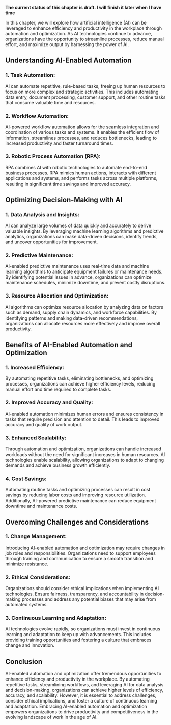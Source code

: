 **The current status of this chapter is draft. I will finish it later when I have time**

In this chapter, we will explore how artificial intelligence (AI) can be leveraged to enhance efficiency and productivity in the workplace through automation and optimization. As AI technologies continue to advance, organizations have the opportunity to streamline processes, reduce manual effort, and maximize output by harnessing the power of AI.

Understanding AI-Enabled Automation
-----------------------------------

### 1. Task Automation:

AI can automate repetitive, rule-based tasks, freeing up human resources to focus on more complex and strategic activities. This includes automating data entry, document processing, customer support, and other routine tasks that consume valuable time and resources.

### 2. Workflow Automation:

AI-powered workflow automation allows for the seamless integration and coordination of various tasks and systems. It enables the efficient flow of information, streamlines processes, and reduces bottlenecks, leading to increased productivity and faster turnaround times.

### 3. Robotic Process Automation (RPA):

RPA combines AI with robotic technologies to automate end-to-end business processes. RPA mimics human actions, interacts with different applications and systems, and performs tasks across multiple platforms, resulting in significant time savings and improved accuracy.

Optimizing Decision-Making with AI
----------------------------------

### 1. Data Analysis and Insights:

AI can analyze large volumes of data quickly and accurately to derive valuable insights. By leveraging machine learning algorithms and predictive analytics, organizations can make data-driven decisions, identify trends, and uncover opportunities for improvement.

### 2. Predictive Maintenance:

AI-enabled predictive maintenance uses real-time data and machine learning algorithms to anticipate equipment failures or maintenance needs. By identifying potential issues in advance, organizations can optimize maintenance schedules, minimize downtime, and prevent costly disruptions.

### 3. Resource Allocation and Optimization:

AI algorithms can optimize resource allocation by analyzing data on factors such as demand, supply chain dynamics, and workforce capabilities. By identifying patterns and making data-driven recommendations, organizations can allocate resources more effectively and improve overall productivity.

Benefits of AI-Enabled Automation and Optimization
--------------------------------------------------

### 1. Increased Efficiency:

By automating repetitive tasks, eliminating bottlenecks, and optimizing processes, organizations can achieve higher efficiency levels, reducing manual effort and time required to complete tasks.

### 2. Improved Accuracy and Quality:

AI-enabled automation minimizes human errors and ensures consistency in tasks that require precision and attention to detail. This leads to improved accuracy and quality of work output.

### 3. Enhanced Scalability:

Through automation and optimization, organizations can handle increased workloads without the need for significant increases in human resources. AI technologies enable scalability, allowing organizations to adapt to changing demands and achieve business growth efficiently.

### 4. Cost Savings:

Automating routine tasks and optimizing processes can result in cost savings by reducing labor costs and improving resource utilization. Additionally, AI-powered predictive maintenance can reduce equipment downtime and maintenance costs.

Overcoming Challenges and Considerations
----------------------------------------

### 1. Change Management:

Introducing AI-enabled automation and optimization may require changes in job roles and responsibilities. Organizations need to support employees through training and communication to ensure a smooth transition and minimize resistance.

### 2. Ethical Considerations:

Organizations should consider ethical implications when implementing AI technologies. Ensure fairness, transparency, and accountability in decision-making processes and address any potential biases that may arise from automated systems.

### 3. Continuous Learning and Adaptation:

AI technologies evolve rapidly, so organizations must invest in continuous learning and adaptation to keep up with advancements. This includes providing training opportunities and fostering a culture that embraces change and innovation.

Conclusion
----------

AI-enabled automation and optimization offer tremendous opportunities to enhance efficiency and productivity in the workplace. By automating repetitive tasks, streamlining workflows, and leveraging AI for data analysis and decision-making, organizations can achieve higher levels of efficiency, accuracy, and scalability. However, it is essential to address challenges, consider ethical implications, and foster a culture of continuous learning and adaptation. Embracing AI-enabled automation and optimization empowers organizations to drive productivity and competitiveness in the evolving landscape of work in the age of AI.
